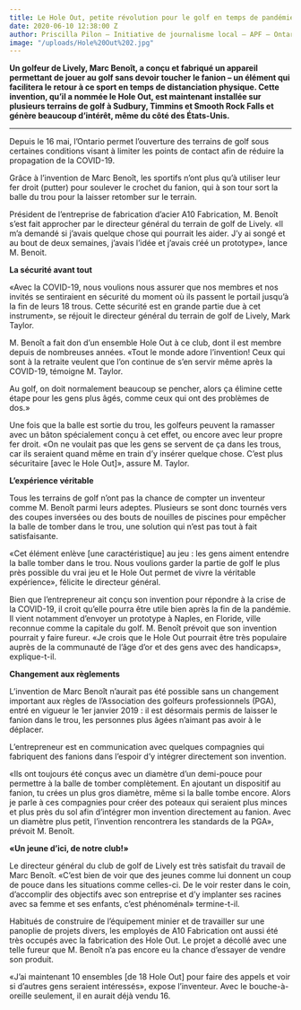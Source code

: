 ```yaml
---
title: Le Hole Out, petite révolution pour le golf en temps de pandémie
date: 2020-06-10 12:38:00 Z
author: Priscilla Pilon — Initiative de journalisme local – APF – Ontario
image: "/uploads/Hole%20Out%202.jpg"
---
```


**Un golfeur de Lively, Marc Benoît, a conçu et fabriqué un appareil permettant de jouer au golf sans devoir toucher le fanion – un élément qui facilitera le retour à ce sport en temps de distanciation physique. Cette invention, qu’il a nommée le Hole Out, est maintenant installée sur plusieurs terrains de golf à Sudbury, Timmins et Smooth Rock Falls et génère beaucoup d’intérêt, même du côté des États-Unis.**  
_______________________

Depuis le 16 mai, l’Ontario permet l’ouverture des terrains de golf sous certaines conditions visant à limiter les points de contact afin de réduire la propagation de la COVID-19. 

Grâce à l’invention de Marc Benoît, les sportifs n’ont plus qu’à utiliser leur fer droit (putter) pour soulever le crochet du fanion, qui à son tour sort la balle du trou pour la laisser retomber sur le terrain.   

Président de l’entreprise de fabrication d’acier A10 Fabrication, M. Benoît s’est fait approcher par le directeur général du terrain de golf de Lively. «Il m’a demandé si j’avais quelque chose qui pourrait les aider. J’y ai songé et au bout de deux semaines, j’avais l’idée et j’avais créé un prototype», lance M. Benoit. 

**La sécurité avant tout**

«Avec la COVID-19, nous voulions nous assurer que nos membres et nos invités se sentiraient en sécurité du moment où ils passent le portail jusqu’à la fin de leurs 18 trous. Cette sécurité est en grande partie due à cet instrument», se réjouit le directeur général du terrain de golf de Lively, Mark Taylor.  

M. Benoît a fait don d’un ensemble Hole Out à ce club, dont il est membre depuis de nombreuses années. «Tout le monde adore l’invention! Ceux qui sont à la retraite veulent que l’on continue de s’en servir même après la COVID-19, témoigne M. Taylor. 

Au golf, on doit normalement beaucoup se pencher, alors ça élimine cette étape pour les gens plus âgés, comme ceux qui ont des problèmes de dos.»

Une fois que la balle est sortie du trou, les golfeurs peuvent la ramasser avec un bâton spécialement conçu à cet effet, ou encore avec leur propre fer droit. «On ne voulait pas que les gens se servent de ça dans les trous, car ils seraient quand même en train d’y insérer quelque chose. C’est plus sécuritaire [avec le Hole Out]», assure M. Taylor. 

**L’expérience véritable**

Tous les terrains de golf n’ont pas la chance de compter un inventeur comme M. Benoît parmi leurs adeptes. Plusieurs se sont donc tournés vers des coupes inversées ou des bouts de nouilles de piscines pour empêcher la balle de tomber dans le trou, une solution qui n’est pas tout à fait satisfaisante. 

«Cet élément enlève [une caractéristique] au jeu : les gens aiment entendre la balle tomber dans le trou. Nous voulions garder la partie de golf le plus près possible du vrai jeu et le Hole Out permet de vivre la véritable expérience», félicite le directeur général.

Bien que l’entrepreneur ait conçu son invention pour répondre à la crise de la COVID-19, il croit qu’elle pourra être utile bien après la fin de la pandémie. Il vient notamment d’envoyer un prototype à Naples, en Floride, ville reconnue comme la capitale du golf.
M. Benoît prévoit que son invention pourrait y faire fureur. «Je crois que le Hole Out pourrait être très populaire auprès de la communauté de l’âge d’or et des gens avec des handicaps», explique-t-il. 

**Changement aux règlements**

L’invention de Marc Benoît n’aurait pas été possible sans un changement important aux règles de l’Association des golfeurs professionnels (PGA), entré en vigueur le 1er janvier 2019 : il est désormais permis de laisser le fanion dans le trou, les personnes plus âgées n’aimant pas avoir à le déplacer.

L’entrepreneur est en communication avec quelques compagnies qui fabriquent des fanions dans l’espoir d’y intégrer directement son invention.

«Ils ont toujours été conçus avec un diamètre d’un demi-pouce pour permettre à la balle de tomber complètement. En ajoutant un dispositif au fanion, tu crées un plus gros diamètre, même si la balle tombe encore. Alors je parle à ces compagnies pour créer des poteaux qui seraient plus minces et plus près du sol afin d’intégrer mon invention directement au fanion. Avec un diamètre plus petit, l’invention rencontrera les standards de la PGA», prévoit M. Benoît. 

**«Un jeune d’ici, de notre club!»**

Le directeur général du club de golf de Lively est très satisfait du travail de Marc Benoît. «C’est bien de voir que des jeunes comme lui donnent un coup de pouce dans les situations comme celles-ci. De le voir rester dans le coin, d’accomplir des objectifs avec son entreprise et d’y implanter ses racines avec sa femme et ses enfants, c’est phénoménal» termine-t-il. 

Habitués de construire de l’équipement minier et de travailler sur une panoplie de projets divers, les employés de A10 Fabrication ont aussi été très occupés avec la fabrication des Hole Out. Le projet a décollé avec une telle fureur que M. Benoît n’a pas encore eu la chance d’essayer de vendre son produit.  

«J’ai maintenant 10 ensembles [de 18 Hole Out] pour faire des appels et voir si d’autres gens seraient intéressés», expose l’inventeur. Avec le bouche-à-oreille seulement, il en aurait déjà vendu 16. 
